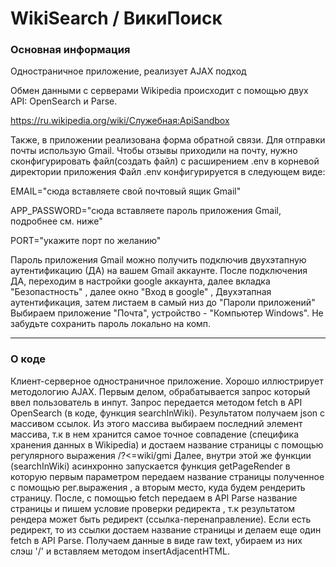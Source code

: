 # WikiSearch / ВикиПоиск
### Основная информация
Одностраничное приложение, реализует AJAX подход

Обмен данными с серверами Wikipedia происходит с помощью двух API: OpenSearch и Parse.

https://ru.wikipedia.org/wiki/Служебная:ApiSandbox

Также, в приложении реализована форма обратной связи. 
Для отправки почты использую Gmail. Чтобы отзывы приходили на почту, нужно сконфигурировать файл(создать файл) с расширением .env в корневой директории приложения
Файл .env конфигурируется в следующем виде:

EMAIL="сюда вставляете свой почтовый ящик Gmail"

APP_PASSWORD="сюда вставляете пароль приложения Gmail, подробнее см. ниже"

PORT="укажите порт по желанию"

Пароль приложения Gmail можно получить подключив двухэтапную аутентификацию (ДА) на вашем Gmail аккаунте.
После подключения ДА, переходим в настройки google аккаунта, далее вкладка "Безопастность" , далее окно "Вход в google" , Двухэтапная аутентификация, затем листаем в самый низ до "Пароли приложений"
Выбираем приложение "Почта", устройство - "Компьютер Windows". Не забудьте сохранить пароль локально на комп.

------------------
### О коде
Клиент-серверное одностраничное приложение. Хорошо иллюстрирует методологию AJAX. 
Первым делом, обрабатывается запрос который ввел пользователь в инпут. Запрос передается методом fetch в API OpenSearch (в коде, функция searchInWiki). Результатом получаем json с массивом ссылок. Из этого массива выбираем последний элемент массива, т.к в нем хранится самое точное совпадение (специфика хранения данных в Wikipedia) и достаем название страницы с помощью регулярного выражения /?<=wiki/gmi
Далее, внутри этой же функции (searchInWiki) асинхронно запускается функция getPageRender в которую первым параметром передаем название страницы полученное с помощью рег.выражения , а вторым место, куда будем рендерить страницу. После, с помощью fetch передаем в API Parse название страницы и пишем условие проверки редиректа , т.к результатом рендера может быть редирект (ссылка-перенаправление). Если есть редирект, то из ссылки достаем название страницы и делаем еще один fetch в API Parse. Получаем данные в виде raw text, убираем из них слэш '/' и вставляем методом insertAdjacentHTML.
